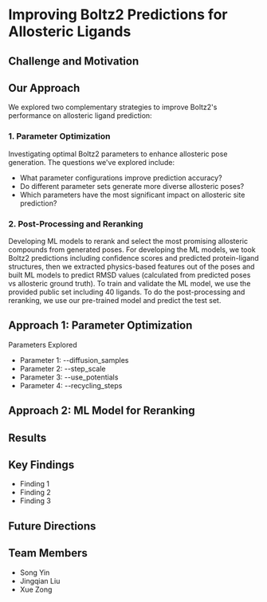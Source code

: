 # Improving Boltz2 Predictions for Allosteric Ligands

## Challenge and Motivation

## Our Approach
We explored two complementary strategies to improve Boltz2's performance on allosteric ligand prediction:

### 1. Parameter Optimization

Investigating optimal Boltz2 parameters to enhance allosteric pose generation. The questions we've explored include:

- What parameter configurations improve prediction accuracy?
- Do different parameter sets generate more diverse allosteric poses?
- Which parameters have the most significant impact on allosteric site prediction?

### 2. Post-Processing and Reranking
Developing ML models to rerank and select the most promising allosteric compounds from generated poses. For developing the ML models, we took Boltz2 predictions including confidence scores and predicted protein-ligand structures,
then we extracted physics-based features out of the poses and built ML models to predict RMSD values (calculated from predicted poses vs allosteric ground truth).
To train and validate the ML model, we use the provided public set including 40 ligands. To do the post-processing and reranking, we use our pre-trained model and predict the test set.


## Approach 1: Parameter Optimization

Parameters Explored
- Parameter 1: --diffusion_samples
- Parameter 2: --step_scale
- Parameter 3: --use_potentials
- Parameter 4: --recycling_steps

## Approach 2: ML Model for Reranking




## Results

## Key Findings
- Finding 1
- Finding 2
- Finding 3

## Future Directions


## Team Members
- Song Yin
- Jingqian Liu
- Xue Zong
